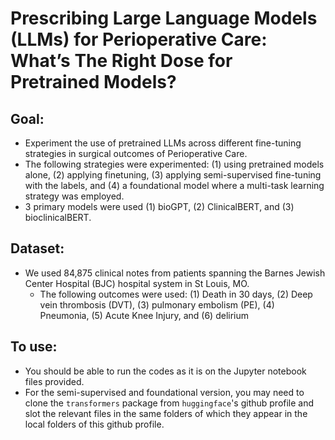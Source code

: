 # Prescribing Large Language Models (LLMs) for Perioperative Care: What’s The Right Dose for Pretrained Models?

## Goal: 
- Experiment the use of pretrained LLMs across different fine-tuning strategies in surgical outcomes of Perioperative Care.
- The following strategies were experimented: (1) using pretrained models alone, (2) applying finetuning, (3) applying semi-supervised fine-tuning with the labels, and (4) a foundational model where a multi-task learning strategy was employed.
- 3 primary models were used (1) bioGPT, (2) ClinicalBERT, and (3) bioclinicalBERT.

## Dataset:
- We used 84,875 clinical notes from patients spanning the Barnes Jewish Center Hospital (BJC) hospital system in St Louis, MO.
  - The following outcomes were used: (1) Death in 30 days, (2) Deep vein thrombosis (DVT), (3) pulmonary embolism (PE), (4) Pneumonia, (5) Acute Knee Injury, and (6) delirium

## To use:
- You should be able to run the codes as it is on the Jupyter notebook files provided.
- For the semi-supervised and foundational version, you may need to clone the `transformers` package from `huggingface`'s github profile and slot the relevant files in the same folders of which they appear in the local folders of this github profile. 

